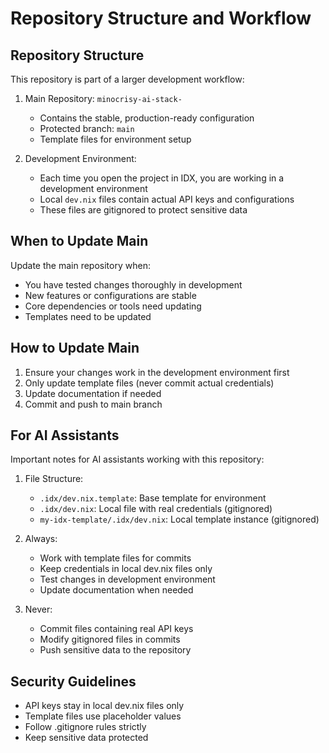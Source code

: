# Repository Structure and Workflow

## Repository Structure
This repository is part of a larger development workflow:

1. Main Repository: `minocrisy-ai-stack-`
   - Contains the stable, production-ready configuration
   - Protected branch: `main`
   - Template files for environment setup

2. Development Environment:
   - Each time you open the project in IDX, you are working in a development environment
   - Local `dev.nix` files contain actual API keys and configurations
   - These files are gitignored to protect sensitive data

## When to Update Main
Update the main repository when:
- You have tested changes thoroughly in development
- New features or configurations are stable
- Core dependencies or tools need updating
- Templates need to be updated

## How to Update Main
1. Ensure your changes work in the development environment first
2. Only update template files (never commit actual credentials)
3. Update documentation if needed
4. Commit and push to main branch

## For AI Assistants
Important notes for AI assistants working with this repository:

1. File Structure:
   - `.idx/dev.nix.template`: Base template for environment
   - `.idx/dev.nix`: Local file with real credentials (gitignored)
   - `my-idx-template/.idx/dev.nix`: Local template instance (gitignored)

2. Always:
   - Work with template files for commits
   - Keep credentials in local dev.nix files only
   - Test changes in development environment
   - Update documentation when needed

3. Never:
   - Commit files containing real API keys
   - Modify gitignored files in commits
   - Push sensitive data to the repository

## Security Guidelines
- API keys stay in local dev.nix files only
- Template files use placeholder values
- Follow .gitignore rules strictly
- Keep sensitive data protected
